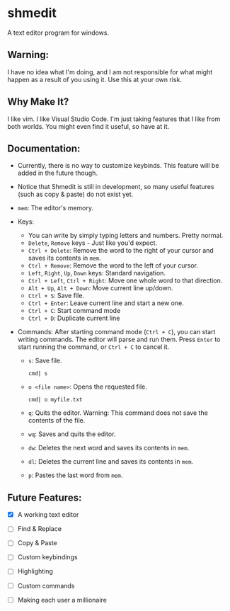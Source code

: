 # shmedit
A text editor program for windows.

## Warning:
  I have no idea what I'm doing, and I am not responsible for what might happen as a result of you using it.
  Use this at your own risk.

## Why Make It?
  I like vim. I like Visual Studio Code. I'm just taking features that I like from both worlds.
  You might even find it useful, so have at it. 
  

## Documentation:
  - Currently, there is no way to customize keybinds. This feature will be added in the future though. 
  
  - Notice that Shmedit is still in development, so many useful features (such as copy & paste) do not exist yet.
  
  - `mem`: The editor's memory. 
  
  - Keys:
    - You can write by simply typing letters and numbers. Pretty normal.
    - `Delete`, `Remove` keys - Just like you'd expect.
    - `Ctrl + Delete`: Remove the word to the right of your cursor and saves its contents in `mem`. 
    - `Ctrl + Remove`: Remove the word to the left of your cursor.
    - `Left`, `Right`, `Up`, `Down` keys: Standard navigation. 
    - `Ctrl + Left`, `Ctrl + Right`: Move one whole word to that direction.
    - `Alt + Up`, `Alt + Down`: Move current line up/down.
    - `Ctrl + S`: Save file.
    - `Ctrl + Enter`: Leave current line and start a new one.
    - `Ctrl + C`: Start command mode
    - `Ctrl + D`: Duplicate current line
  
  - Commands:
    After starting command mode (`Ctrl + C`), you can start writing commands. The editor will parse and run them.
    Press `Enter` to start running the command, or `Ctrl + C` to cancel it.
    
    - `s`: Save file.
      
      `cmd| s`
    - `o <file name>`: Opens the requested file.
      
      `cmd| o myfile.txt`
    - `q`: Quits the editor. Warning: This command does not save the contents of the file.
    - `wq`: Saves and quits the editor. 
    - `dw`: Deletes the next word and saves its contents in `mem`. 
    - `dl`: Deletes the current line and saves its contents in `mem`. 
    - `p`: Pastes the last word from `mem`.
      
## Future Features:
  - [X] A working text editor
  - [ ] Find & Replace
  - [ ] Copy & Paste
  - [ ] Custom keybindings
  - [ ] Highlighting
  - [ ] Custom commands
  - [ ] Making each user a millionaire
  

